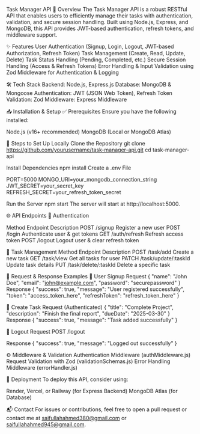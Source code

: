 Task Manager API
🚀 Overview
The Task Manager API is a robust RESTful API that enables users to efficiently manage their tasks with authentication, validation, and secure session handling. Built using Node.js, Express, and MongoDB, this API provides JWT-based authentication, refresh tokens, and middleware support.

✨ Features
User Authentication (Signup, Login, Logout, JWT-based Authorization, Refresh Token)
Task Management (Create, Read, Update, Delete)
Task Status Handling (Pending, Completed, etc.)
Secure Session Handling (Access & Refresh Tokens)
Error Handling & Input Validation using Zod
Middleware for Authentication & Logging

🛠️ Tech Stack
Backend: Node.js, Express.js
Database: MongoDB & Mongoose
Authentication: JWT (JSON Web Token), Refresh Token
Validation: Zod
Middleware: Express Middleware

📥 Installation & Setup
✅ Prerequisites
Ensure you have the following installed:

Node.js (v16+ recommended)
MongoDB (Local or MongoDB Atlas)

🚀 Steps to Set Up Locally
Clone the Repository
git clone https://github.com/yourusername/task-manager-api.git
cd task-manager-api

Install Dependencies
npm install
Create a .env File

PORT=5000
MONGO_URI=your_mongodb_connection_string
JWT_SECRET=your_secret_key
REFRESH_SECRET=your_refresh_token_secret

Run the Server
npm start
The server will start at http://localhost:5000.

🌐 API Endpoints
🔑 Authentication

Method	Endpoint	Description
POST	/signup	Register a new user
POST	/login	Authenticate user & get tokens
GET	/auth/refresh	Refresh access token
POST	/logout	Logout user & clear refresh token

📌 Task Management
Method	Endpoint	Description
POST	/task/add	Create a new task
GET	/task/view	Get all tasks for user
PATCH	/task/update/:taskId	Update task details
PUT	/task/delete/:taskId	Delete a specific task

📌 Request & Response Examples
🔹 User Signup
Request
{
  "name": "John Doe",
  "email": "john@example.com",
  "password": "securepassword"
}
Response
{
  "success": true,
  "message": "User registered successfully",
  "token": "access_token_here",
  "refreshToken": "refresh_token_here"
}

🔹 Create Task
Request (Authenticated)
{
  "title": "Complete Project",
  "description": "Finish the final report",
  "dueDate": "2025-03-30"
}
Response
{
    "success": true,
    "message": "Task added successfully"
}

🔹 Logout
Request
POST /logout

Response
{
  "success": true,
  "message": "Logged out successfully"
}

⚙️ Middleware & Validation
Authentication Middleware (authMiddleware.js)
Request Validation with Zod (validationSchemas.js)
Error Handling Middleware (errorHandler.js)

🚀 Deployment
To deploy this API, consider using:

Render, Vercel, or Railway (for Express Backend)
MongoDB Atlas (for Database)

📬 Contact
For issues or contributions, feel free to open a pull request or contact me at saifullahahmed380@gmail.com or saifullahahmed945@gmail.com.
